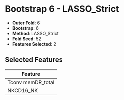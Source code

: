 # Bootstrap 6 - LASSO_Strict

- **Outer Fold**: 6
- **Bootstrap**: 6
- **Method**: LASSO_Strict
- **Fold Seed**: 52
- **Features Selected**: 2

## Selected Features

| Feature |
|---------|
| Tconv memDR_total |
| NKCD16_NK |
